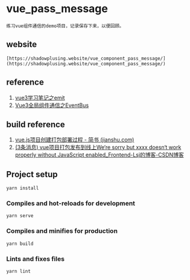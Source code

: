 # vue_pass_message
    练习vue组件通信的demo项目，记录保存下来，以便回顾。

## website
    [https://shadowplusing.website/vue_component_pass_message/](https://shadowplusing.website/vue_component_pass_message/)

## reference
1. [vue3学习笔记之emit](https://juejin.cn/post/7026343868773875720)
2. [Vue3全局组件通信之EventBus](https://www.jianshu.com/p/d8d55d8f0c48)

## build reference
1. [vue.js项目创建打包部署过程 - 简书 (jianshu.com)](https://www.jianshu.com/p/5d90d862f80e)
2. [(3条消息) vue项目打包发布到线上We‘re sorry but xxxx doesn‘t work properly without JavaScript enabled_Frontend-Lsj的博客-CSDN博客](https://blog.csdn.net/qq_43299315/article/details/108749318)


## Project setup
```
yarn install
```

### Compiles and hot-reloads for development
```
yarn serve
```

### Compiles and minifies for production
```
yarn build
```

### Lints and fixes files
```
yarn lint
```
